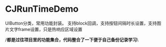 # CJRunTimeDemo
UIButton分类，常用功能封装。
支持block回调，支持按钮间隔时长设置，支持图片文字frame设置，只是热响应区域设置

/**都是过往项目里的功能集合，代码整合了一下便于自己备份记录学习**\
